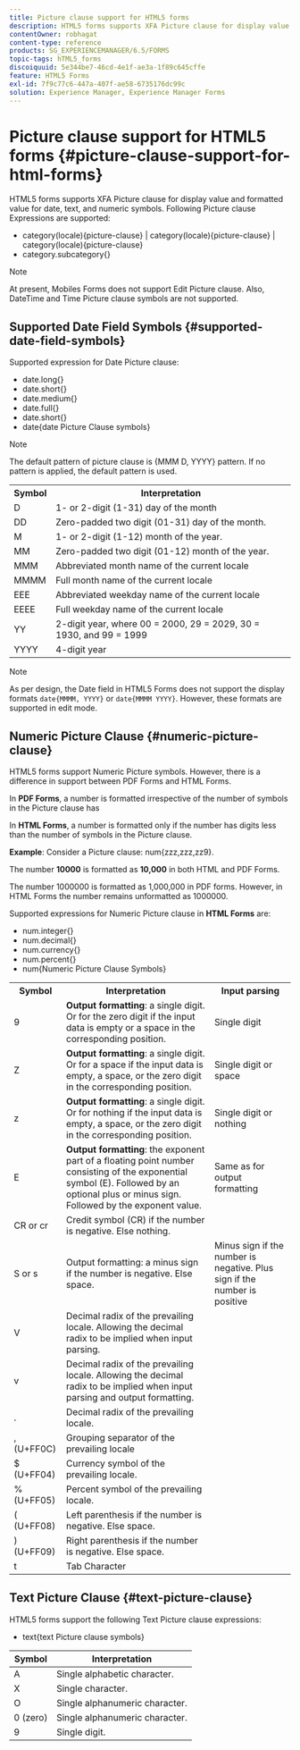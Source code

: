 ```yaml
---
title: Picture clause support for HTML5 forms
description: HTML5 forms supports XFA Picture clause for display value and formatted value for date, text, and numeric symbols.
contentOwner: robhagat
content-type: reference
products: SG_EXPERIENCEMANAGER/6.5/FORMS
topic-tags: hTML5_forms
discoiquuid: 5e344be7-46cd-4e1f-ae3a-1f89c645cffe
feature: HTML5 Forms
exl-id: 7f9c77c6-447a-407f-ae58-6735176dc99c
solution: Experience Manager, Experience Manager Forms
---
```

# Picture clause support for HTML5 forms {#picture-clause-support-for-html-forms}

HTML5 forms supports XFA Picture clause for display value and formatted value for date, text, and numeric symbols. Following Picture clause Expressions are supported:

* category(locale){picture-clause} | category(locale){picture-clause} | category(locale){picture-clause}
* category.subcategory{}

>[!NOTE]
>
>At present, Mobiles Forms does not support Edit Picture clause. Also, DateTime and Time Picture clause symbols are not supported.

## Supported Date Field Symbols {#supported-date-field-symbols}

Supported expression for Date Picture clause:

* date.long{}
* date.short{}
* date.medium{}
* date.full{}
* date.short{}
* date{date Picture Clause symbols}

>[!NOTE]
>
>The default pattern of picture clause is {MMM D, YYYY} pattern. If no pattern is applied, the default pattern is used.

<table>
 <tbody>
  <tr>
   <th><strong>Symbol</strong></th>
   <th>Interpretation</th>
  </tr>
  <tr>
   <td>D</td>
   <td>1- or 2-digit (1-31) day of the month</td>
  </tr>
  <tr>
   <td>DD</td>
   <td>Zero-padded two digit (01-31) day of the month.<br /> </td>
  </tr>
  <tr>
   <td>M</td>
   <td>1- or 2-digit (1-12) month of the year.<br /> </td>
  </tr>
  <tr>
   <td>MM</td>
   <td>Zero-padded two digit (01-12) month of the year.<br /> </td>
  </tr>
  <tr>
   <td>MMM</td>
   <td>Abbreviated month name of the current locale<br /> </td>
  </tr>
  <tr>
   <td>MMMM</td>
   <td>Full month name of the current locale<br /> </td>
  </tr>
  <tr>
   <td>EEE</td>
   <td>Abbreviated weekday name of the current locale<br /> </td>
  </tr>
  <tr>
   <td>EEEE</td>
   <td>Full weekday name of the current locale<br /> </td>
  </tr>
  <tr>
   <td>YY</td>
   <td>2-digit year, where 00 = 2000, 29 = 2029, 30 = 1930, and 99 = 1999<br /> </td>
  </tr>
  <tr>
   <td>YYYY</td>
   <td>4-digit year<br /> </td>
  </tr>
 </tbody>
</table>

>[!NOTE]
>
> As per design, the Date field in HTML5 Forms does not support the display formats `date{MMMM, YYYY}` or `date{MMMM YYYY}`. However, these formats are supported in edit mode.

## Numeric Picture Clause {#numeric-picture-clause}

HTML5 forms support Numeric Picture symbols. However, there is a difference in support between PDF Forms and HTML Forms.

In **PDF Forms**, a number is formatted irrespective of the number of symbols in the Picture clause has

In **HTML Forms**, a number is formatted only if the number has digits less than the number of symbols in the Picture clause.

**Example**: Consider a Picture clause: num{zzz,zzz,zz9}.

The number **10000** is formatted as **10,000** in both HTML and PDF Forms.

The number 1000000 is formatted as 1,000,000 in PDF forms. However, in HTML Forms the number remains unformatted as 1000000.

Supported expressions for Numeric Picture clause in **HTML Forms** are:

* num.integer{}
* num.decimal{}
* num.currency{}
* num.percent{}
* num{Numeric Picture Clause Symbols}

<table>
 <tbody>
  <tr>
   <th><strong>Symbol</strong></th>
   <th><strong>Interpretation</strong></th>
   <th>Input parsing</th>
  </tr>
  <tr>
   <td>9</td>
   <td><strong>Output formatting</strong>: a single digit. Or for the zero digit if the input data is empty or a space in the corresponding position.<br /> </td>
   <td>Single digit</td>
  </tr>
  <tr>
   <td>Z</td>
   <td><strong>Output formatting</strong>: a single digit. Or for a space if the input data is empty, a space, or the zero digit in the corresponding position.<br /> </td>
   <td>Single digit or space</td>
  </tr>
  <tr>
   <td>z</td>
   <td><strong>Output formatting</strong>: a single digit. Or for nothing if the input data is empty, a space, or the zero digit in the corresponding position.<br /> </td>
   <td>Single digit or nothing</td>
  </tr>
  <tr>
   <td>E</td>
   <td><strong>Output formatting</strong>: the exponent part of a floating point number consisting of the exponential symbol (E). Followed by an optional plus or minus sign. Followed by the exponent value.<br /> </td>
   <td>Same as for output formatting</td>
  </tr>
  <tr>
   <td>CR or cr<br /> </td>
   <td>Credit symbol (CR) if the number is negative. Else nothing.</td>
   <td><br type="_moz" /> </td>
  </tr>
  <tr>
   <td>S or s<br /> </td>
   <td>Output formatting: a minus sign if the number is negative. Else space.<br /> </td>
   <td>Minus sign if the number is negative. Plus sign if the number is positive</td>
  </tr>
  <tr>
   <td>V</td>
   <td>Decimal radix of the prevailing locale. Allowing the decimal radix to be implied when input parsing.</td>
   <td><br type="_moz" /> </td>
  </tr>
  <tr>
   <td>v</td>
   <td>Decimal radix of the prevailing locale. Allowing the decimal radix to be implied when input parsing and output formatting.</td>
   <td><br type="_moz" /> </td>
  </tr>
  <tr>
   <td>.</td>
   <td>Decimal radix of the prevailing locale.</td>
   <td><br type="_moz" /> </td>
  </tr>
  <tr>
   <td>, (U+FF0C)</td>
   <td>Grouping separator of the prevailing locale</td>
   <td><br type="_moz" /> </td>
  </tr>
  <tr>
   <td>$ (U+FF04)</td>
   <td>Currency symbol of the prevailing locale.</td>
   <td><br type="_moz" /> </td>
  </tr>
  <tr>
   <td>% (U+FF05)</td>
   <td>Percent symbol of the prevailing locale.</td>
   <td><br type="_moz" /> </td>
  </tr>
  <tr>
   <td>( (U+FF08)</td>
   <td>Left parenthesis if the number is negative. Else space.</td>
   <td><br type="_moz" /> </td>
  </tr>
  <tr>
   <td>) (U+FF09)</td>
   <td>Right parenthesis if the number is negative. Else space.</td>
   <td><br type="_moz" /> </td>
  </tr>
  <tr>
   <td>t</td>
   <td>Tab Character</td>
   <td><br type="_moz" /> </td>
  </tr>
 </tbody>
</table>

## Text Picture Clause {#text-picture-clause}

HTML5 forms support the following Text Picture clause expressions:

* text{text Picture clause symbols}

| **Symbol** |**Interpretation** |
|---|---|
| A |Single alphabetic character.  |
| X |Single character.  |
| O |Single alphanumeric character.  |
| 0 (zero) |Single alphanumeric character.  |
| 9 |Single digit.  |
